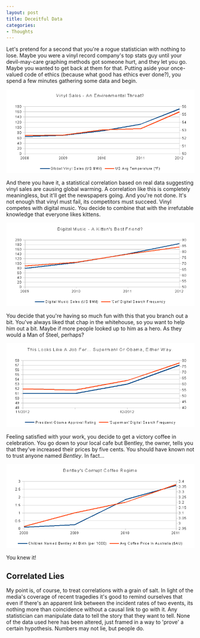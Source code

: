 ```yaml
---
layout: post
title: Deceitful Data
categories:
- Thoughts
---
```


Let's pretend for a second that you're a rogue statistician with nothing to lose. Maybe you were a vinyl record company's top stats guy until your devil-may-care graphing methods got someone hurt, and they let you go. Maybe you wanted to get back at them for that. Putting aside your once-valued code of ethics (because what good has ethics ever done?), you spend a few minutes gathering some data and begin.

<img src="/assets/images/38.png">

And there you have it, a statistical correlation based on real data suggesting vinyl sales are causing global warming. A correlation like this is completely meaningless, but it'll get the newspapers going. And you're not done. It's not enough that vinyl must fail, its competitors must succeed. Vinyl competes with digital music. You decide to combine that with the irrefutable knowledge that everyone likes kittens.

<img src="/assets/images/39.png">

You decide that you're having so much fun with this that you branch out a bit. You've always liked that chap in the whitehouse, so you want to help him out a bit. Maybe if more people looked up to him as a hero. As they would a Man of Steel, perhaps?

<img src="/assets/images/40.png">

Feeling satisfied with your work, you decide to get a victory coffee in celebration. You go down to your local cafe but Bentley, the owner, tells you that they've increased their prices by five cents. You should have known not to trust anyone named <em>Bentley</em>. In fact...

<img src="/assets/images/44.png">

You knew it!

## Correlated Lies
My point is, of course, to treat correlations with a grain of salt. In light of the media's coverage of recent tragedies it's good to remind ourselves that even if there's an apparent link between the incident rates of two events, its nothing more than coincidence without a causal link to go with it. Any statistician can manipulate data to tell the story that they want to tell. None of the data used here has been altered, just framed in a way to 'prove' a certain hypothesis. Numbers may not lie, but people do.